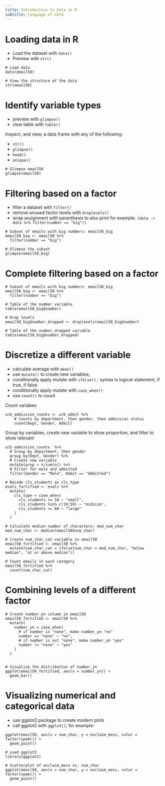 ```yaml
---
title: Introduction to Data in R
subtitle: Language of data
---
```


# Loading data in R

- Load the dataset with `data()`
- Preview with `str()`

```
# Load data
data(email50)

# View the structure of the data
str(email50)
```

# Identify variable types

- preview with `glimpse()`
- view table with `table()`


Inspect, and view, a data frame with any of the following:


- `str()`
- `glimpse()`
- `head()`
- `unique()`

```
# Glimpse email50
glimpse(email50)
```

# Filtering based on a factor

- filter a dataset with `filter()`
- remove unused factor levels with `droplevels()`
- wrap assignment with paranthesis to also print for example: `(data -> data %>% filter(number == "big"))`

```
# Subset of emails with big numbers: email50_big
email50_big <- email50 %>%
  filter(number == "big")

# Glimpse the subset
glimpse(email50_big)
```

# Complete filtering based on a factor


```
# Subset of emails with big numbers: email50_big
email50_big <- email50 %>%
  filter(number == "big")

# Table of the number variable
table(email50_big$number)

# Drop levels
email50_big$number_dropped <- droplevels(email50_big$number)

# Table of the number_dropped variable
table(email50_big$number_dropped)
```

# Discretize a different variable

- calculate average with `mean()`
- use `mutate()` to create new variables;
- conditionally apply mutate with `ifelse()` ; syntax is logical statement, if true, if false
- conditionally apply mutate with `case_when()`
- use `count()` to count


Count variabes


```
ucb_admission_counts <- ucb_admit %>%
    # Counts by department, then gender, then admission status
    count(Dept, Gender, Admit)
```

Group by variables, create new variable to show proportion, and filter to show relevant

```
ucb_admission_counts  %>%
  # Group by department, then gender
  group_by(Dept, Gender) %>%
  # Create new variable
  mutate(prop = n/sum(n)) %>%
  # Filter for male and admitted
  filter(Gender == "Male", Admit == "Admitted")
```


```
# Recode cls_students as cls_type
evals_fortified <- evals %>%
  mutate(
    cls_type = case_when(
      cls_students <= 18 ~ "small",
      cls_students %in% c(19:59) ~ "midsize",
      cls_students >= 60 ~ "large"
    )
  )
```

```
# Calculate median number of characters: med_num_char
med_num_char <- median(email50$num_char)

# Create num_char_cat variable in email50
email50_fortified <- email50 %>%
  mutate(num_char_cat = ifelse(num_char < med_num_char, "below median", "at or above median"))

# Count emails in each category
email50_fortified %>%
  count(num_char_cat)
```

# Combining levels of a different factor

```
# Create number_yn column in email50
email50_fortified <- email50 %>%
  mutate(
    number_yn = case_when(
      # if number is "none", make number_yn "no"
      number == "none" ~ "no",
      # if number is not "none", make number_yn "yes"
      number != "none" ~ "yes"  
    )
  )


# Visualize the distribution of number_yn
ggplot(email50_fortified, aes(x = number_yn)) +
  geom_bar()
```

# Visualizing numerical and categorical data

- use ggplot2 package to create modern plots
- call ggplot2 with `ggplot()`; for example:


```
ggplot(email50, aes(x = num_char, y = exclaim_mess, color = factor(spam))) +
  geom_point()
```

```
# Load ggplot2
library(ggplot2)

# Scatterplot of exclaim_mess vs. num_char
ggplot(email50, aes(x = num_char, y = exclaim_mess, color = factor(spam))) +
  geom_point()
```
